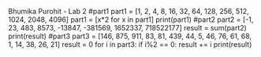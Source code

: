 Bhumika Purohit - Lab 2
#part1
part1 = [1, 2, 4, 8, 16, 32, 64, 128, 256, 512, 1024, 2048, 4096]
part1 = [x*2 for x in part1]
print(part1)
#part2
part2 = [-1, 23, 483, 8573, -13847, -381569, 1652337, 718522177]
result = sum(part2)
print(result)
#part3
part3 = [146, 875, 911, 83, 81, 439, 44, 5, 46, 76, 61, 68, 1, 14, 38, 26, 21]
result = 0
for i in part3:
    if i%2 == 0:
        result += i
print(result)
